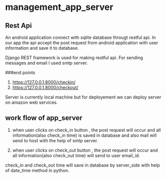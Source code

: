 # management_app_server

## Rest Api
An android application connect with sqlite database througt restful api. In our app the api accept the post request from android
application with user information and save it to database.

Django REST framework is used for making restful api.
For sending messages and email I used smtp server.

###end points
1) https://127.0.0.1.8000/checkin/
2) https://127.0.0.1.8000/checkout/

Server is currently local machine but for deployement we can deploy server on amazon web services.

## work flow of app_server

1) when user clicks on check_in button , the post request will occur and all information(also check_in time) is saved in database  and also mail will send to 
host with the help of smtp server.

2) when user clicks on check_out button , the post request will occur and all information(also check_out time) will send to user email_id.

check_in and check_out time will save in database by server_side with help of date_time method in python.
